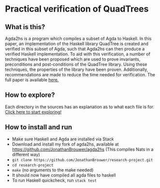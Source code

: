 # Practical verification of QuadTrees

## What is this?
Agda2hs is a program which compiles a subset of Agda to Haskell. In this paper, an implementation of the Haskell library QuadTree is created and verified in this subset of Agda, such that Agda2hs can then produce a verified Haskell implementation. To aid with this verification, a number of techniques have been proposed which are used to prove invariants, preconditions and post-conditions of the QuadTree library. Using these techniques, the properties of the library have been proven. Additionally, recommendations are made to reduce the time needed for verification.
The full paper is available [here.](https://github.com/JonathanBrouwer/research-project/blob/master/paper/research_paper.pdf)

## How to explore?
Each directory in the sources has an explanation as to what each file is for.
[Click here to start exploring!](https://github.com/JonathanBrouwer/research-project/tree/master/src/Data)

## How to install and run
- Make sure Haskell and Agda are installed via Stack
- Download and install my fork of agda2hs, available at https://github.com/JonathanBrouwer/agda2hs (This compiles Nats in a different way)
- `git clone https://github.com/JonathanBrouwer/research-project.git`
- `cd research-project`
- `make` (no arguments to the make needed)
- It should now have compiled all agda files to haskell
- To run Haskell quickcheck, run `stack test`
